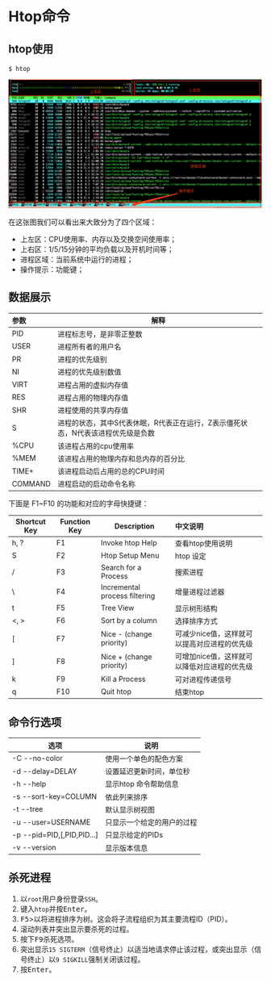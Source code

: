#  Htop命令



## htop使用

```shell
$ htop
```

<img src='../_media/images/htop_1.jpg'></img>

在这张图我们可以看出来大致分为了四个区域：

- 上左区：CPU使用率、内存以及交换空间使用率；
- 上右区：1/5/15分钟的平均负载以及开机时间等；
- 进程区域：当前系统中运行的进程；
- 操作提示：功能键；



## 数据展示

| 参数  | 解释                                                         |
| :---- | ------------------------------------------------------------ |
| PID   | 进程标志号，是非零正整数                                     |
| USER  | 进程所有者的用户名                                           |
| PR    | 进程的优先级别                                               |
| NI    | 进程的优先级别数值                                           |
| VIRT  | 进程占用的虚拟内存值                                         |
| RES   | 进程占用的物理内存值                                         |
| SHR   | 进程使用的共享内存值                                         |
| S     | 进程的状态，其中S代表休眠，R代表正在运行，Z表示僵死状态，N代表该进程优先级是负数 |
| %CPU | 该进程占用的cpu使用率                                        |
| %MEM | 该进程占用的物理内存和总内存的百分比                         |
| TIME+ | 该进程启动后占用的总的CPU时间                                |
| COMMAND | 进程启动的启动命令名称                                |

下面是 F1~F10 的功能和对应的字母快捷键：


| **Shortcut Key** | **Function Key** | **Description**               | **中文说明**                                 |
| ---------------- | ---------------- | ----------------------------- | :------------------------------------------- |
| h, ?             | F1               | Invoke htop Help              | 查看htop使用说明                             |
| S                | F2               | Htop Setup Menu               | htop 设定                                    |
| /                | F3               | Search for a Process          | 搜索进程                                     |
| \                | F4               | Incremental process filtering | 增量进程过滤器                               |
| t                | F5               | Tree View                     | 显示树形结构                                 |
| <, >             | F6               | Sort by a column              | 选择排序方式                                 |
| [                | F7               | Nice - (change priority)      | 可减少nice值，这样就可以提高对应进程的优先级 |
| ]                | F8               | Nice + (change priority)      | 可增加nice值，这样就可以降低对应进程的优先级 |
| k                | F9               | Kill a Process                | 可对进程传递信号                             |
| q                | F10              | Quit htop                     | 结束htop                                     |



## 命令行选项

|   **选项**   |  **说明**    |
| ---- | ---- |
|-C --no-color              | 使用一个单色的配色方案 |
|-d --delay=DELAY           | 设置延迟更新时间，单位秒 |
|-h --help                  | 显示htop 命令帮助信息 |
|-s --sort-key=COLUMN       | 依此列来排序 |
|-t --tree                  | 默认显示树视图 |
|-u --user=USERNAME         | 只显示一个给定的用户的过程 |
|-p --pid=PID,[,PID,PID...] | 只显示给定的PIDs |
|-v --version               | 显示版本信息 |



## 杀死进程



1. 以`root`用户身份登录`SSH`。
2. 键入`htop`并按<kbd>Enter</kbd>。
3. <kbd>F5</kbd>>以将进程排序为树。这会将子流程组织为其主要流程ID（PID）。
4. 滚动列表并突出显示要杀死的过程。
5. 按下<kbd>F9</kbd>杀死选项。
6. 突出显示`15 SIGTERM`（信号终止）以适当地请求停止该过程，或突出显示（信号终止）以`9 SIGKILL`强制关闭该过程。
7. 按<kbd>Enter</kbd>。

